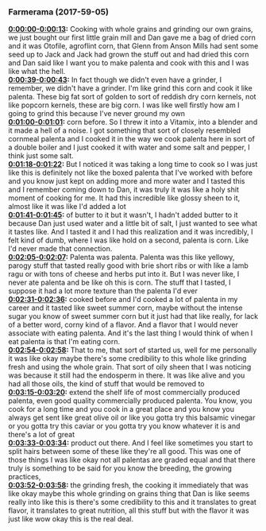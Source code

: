 ### Farmerama  (2017-59-05)
**[0:00:00-0:00:13](https://soundcloud.com/farmerama-radio/short-adam-kaye-on-polenta#t=0:00:00):**  Cooking with whole grains and grinding our own grains, we just bought our first little  grain mill and Dan gave me a bag of dried corn and it was Otofile, agroflint corn, that  Glenn from Anson Mills had sent some seed up to Jack and Jack had grown the stuff out  and had dried this corn and Dan said like I want you to make palenta and cook with this  and I was like what the hell.  
**[0:00:39-0:00:43](https://soundcloud.com/farmerama-radio/short-adam-kaye-on-polenta#t=0:00:39):**  In fact though we didn't even have a grinder, I remember, we didn't have a grinder.  I'm like grind this corn and cook it like palenta.  These big fat sort of golden to sort of reddish dry corn kernels, not like popcorn kernels,  these are big corn.  I was like well firstly how am I going to grind this because I've never ground my own  
**[0:01:00-0:01:01](https://soundcloud.com/farmerama-radio/short-adam-kaye-on-polenta#t=0:01:00):**  corn before.  So I threw it into a Vitamix, into a blender and it made a hell of a noise.  I got something that sort of closely resembled cornmeal palenta and I cooked it in the way  we cook palenta here in sort of a double boiler and I just cooked it with water and  some salt and pepper, I think just some salt.  
**[0:01:18-0:01:22](https://soundcloud.com/farmerama-radio/short-adam-kaye-on-polenta#t=0:01:18):**  But I noticed it was taking a long time to cook so I was just like this is definitely  not like the boxed palenta that I've worked with before and you know just kept on adding  more and more water and I tasted this and I remember coming down to Dan, it was truly  it was like a holy shit moment of cooking for me.  It had this incredible like glossy sheen to it, almost like it was like I'd added a lot  
**[0:01:41-0:01:45](https://soundcloud.com/farmerama-radio/short-adam-kaye-on-polenta#t=0:01:41):**  of butter to it but it wasn't, I hadn't added butter to it because Dan just used water and  a little bit of salt, I just wanted to see what it tastes like.  And I tasted it and I had this realization and it was incredibly, I felt kind of dumb,  where I was like hold on a second, palenta is corn.  Like I'd never made that connection.  
**[0:02:05-0:02:07](https://soundcloud.com/farmerama-radio/short-adam-kaye-on-polenta#t=0:02:05):**  Palenta was palenta.  Palenta was this like yellowy, parogy stuff that tasted really good with brie short ribs  or with like a lamb ragu or with tons of cheese and herbs put into it.  But I was never like, I never ate palenta and be like oh this is corn.  The stuff that I tasted, I suppose it had a lot more texture than the palenta I'd ever  
**[0:02:31-0:02:36](https://soundcloud.com/farmerama-radio/short-adam-kaye-on-polenta#t=0:02:31):**  cooked before and I'd cooked a lot of palenta in my career and it tasted like sweet summer  corn, maybe without the intense sugar you know of sweet summer corn but it just had  that like really, for lack of a better word, corny kind of a flavor.  And a flavor that I would never associate with eating palenta.  And it's the last thing I would think of when I eat palenta is that I'm eating corn.  
**[0:02:54-0:02:58](https://soundcloud.com/farmerama-radio/short-adam-kaye-on-polenta#t=0:02:54):**  That to me, that sort of started us, well for me personally it was like okay maybe there's  some credibility to this whole like grinding fresh and using the whole grain.  That sort of oily sheen that I was noticing was because it still had the endosperm in  there.  It was like alive and you had all those oils, the kind of stuff that would be removed to  
**[0:03:15-0:03:20](https://soundcloud.com/farmerama-radio/short-adam-kaye-on-polenta#t=0:03:15):**  extend the shelf life of most commercially produced palenta, even good quality commercially  produced palenta.  You know, you cook for a long time and you cook in a great place and you know you always  get sent like great olive oil or like you gotta try this balsamic vinegar or you gotta  try this caviar or you gotta try you know whatever it is and there's a lot of great  
**[0:03:33-0:03:34](https://soundcloud.com/farmerama-radio/short-adam-kaye-on-polenta#t=0:03:33):**  product out there.  And I feel like sometimes you start to split hairs between some of these like they're all  good.  This was one of those things I was like okay not all palentas are graded equal and that  there truly is something to be said for you know the breeding, the growing practices,  
**[0:03:52-0:03:58](https://soundcloud.com/farmerama-radio/short-adam-kaye-on-polenta#t=0:03:52):**  the grinding fresh, the cooking it immediately that was like okay maybe this whole grinding  on grains thing that Dan is like seems really into like this is there's some credibility  to this and it translates to great flavor, it translates to great nutrition, all this  stuff but with the flavor it was just like wow okay this is the real deal.  